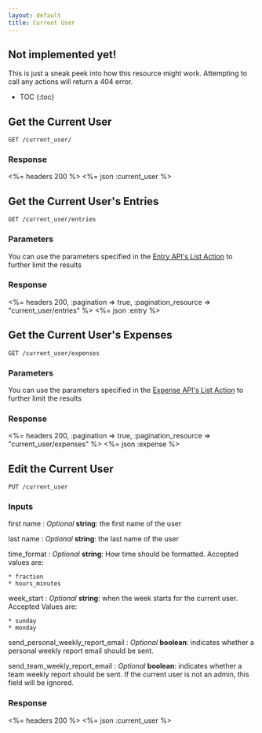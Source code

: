 ```yaml
---
layout: default
title: Current User
---
```


<div class="note warning sticky">
  <h2>Not implemented yet!</h2>
  <p>This is just a sneak peek into how this resource might work. Attempting to call any actions will return a 404 error.</p>
</div>

* TOC
{:toc}

## Get the Current User

~~~
GET /current_user/
~~~

### Response

<%= headers 200 %>
<%= json :current_user %>

## Get the Current User's Entries

~~~
GET /current_user/entries
~~~

### Parameters

You can use the parameters specified in the [Entry API's List Action](/entries/index.html#list) to further limit the results

### Response

<%= headers 200, :pagination => true, :pagination_resource => "current_user/entries" %>
<%= json :entry %>

## Get the Current User's Expenses

~~~
GET /current_user/expenses
~~~

### Parameters

You can use the parameters specified in the [Expense API's List Action](/expenses/index.html#list) to further limit the results

### Response

<%= headers 200, :pagination => true, :pagination_resource => "current_user/expenses" %>
<%= json :expense %>

## Edit the Current User

~~~
PUT /current_user
~~~

### Inputs

first name
: *Optional* **string**: the first name of the user

last name
: *Optional* **string**: the last name of the user

time_format
: *Optional* **string**: How time should be formatted. Accepted values are:

    * fraction
    * hours_minutes

week_start
: *Optional* **string**: when the week starts for the current user. Accepted Values are:

    * sunday
    * monday

send_personal_weekly_report_email
: *Optional* **boolean**: indicates whether a personal weekly report email should be sent.

send_team_weekly_report_email
: *Optional* **boolean**: indicates whether a team weekly report should be sent. If the current user is not an admin, this field will be ignored.

### Response

<%= headers 200 %>
<%= json :current_user %>

